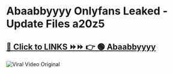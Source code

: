 
 # Abaabbyyyy Onlyfans Leaked - Update Files a20z5

## <h2><a href="https://clipsfans.com/Abaabbyyyy&ref=git">🔗 Click to LINKS ⏩⏩ 👉 🟢 Abaabbyyyy </a></h2>

<a href="https://clipsfans.com/Abaabbyyyy&ref=git" rel="nofollow" data-target="animated-image.originalLink"><img src="https://i.ibb.co.com/xMMVF88/686577567.gif" alt="Viral Video Original" style="max-width: 100%; display: inline-block;" data-target="animated-image.originalImage"></a>


